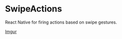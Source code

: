 # SwipeActions

React Native for firing actions based on swipe gestures.

[Imgur](http://i.imgur.com/5rRYBCG.gifv)
